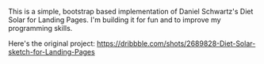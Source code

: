 This is a simple, bootstrap based implementation of Daniel Schwartz's Diet Solar for Landing Pages.
I'm building it for fun and to improve my programming skills.

Here's the original project: https://dribbble.com/shots/2689828-Diet-Solar-sketch-for-Landing-Pages